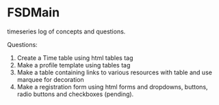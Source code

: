 # FSDMain
timeseries log of concepts and questions.

Questions:

1. Create a Time table using html tables tag
2. Make a profile template using tables tag
3. Make a table containing links to various resources with table and use marquee for decoration
4. Make a registration form using html forms and dropdowns, buttons, radio buttons and checkboxes (pending).